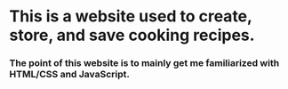 # **This is a website used to create, store, and save cooking recipes.**
### The point of this website is to mainly get me familiarized with HTML/CSS and JavaScript.
